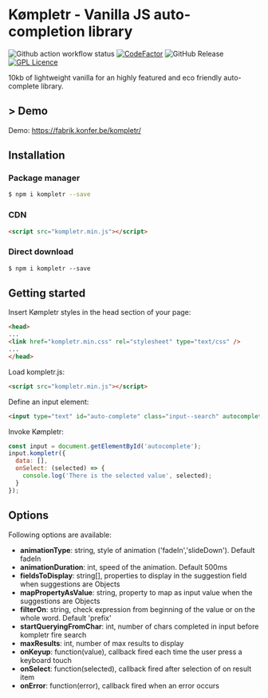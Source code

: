 # Kømpletr - Vanilla JS auto-completion library

![Github action workflow status](https://github.com/steve-lebleu/kompletr/actions/workflows/build.yml/badge.svg?branch=master)
[![CodeFactor](https://www.codefactor.io/repository/github/steve-lebleu/kompletr/badge)](https://www.codefactor.io/repository/github/steve-lebleu/kompletr)
![GitHub Release](https://img.shields.io/github/v/release/steve-lebleu/kompletr?logo=Github)
[![GPL Licence](https://badges.frapsoft.com/os/gpl/gpl.svg?v=103)](https://github.com/steve-lebleu/kompletr/blob/master/LICENSE)

 10kb of lightweight vanilla for an highly featured and eco friendly auto-complete library.

## > Demo

Demo: https://fabrik.konfer.be/kompletr/

## Installation

### Package manager

```bash 
$ npm i kompletr --save
```

### CDN

```html
<script src="kompletr.min.js"></script>
```

### Direct download

```html
$ npm i kompletr --save
```

## Getting started

Insert Kømpletr styles in the head section of your page:

``` html 
<head>
...
<link href="kompletr.min.css" rel="stylesheet" type="text/css" />
...
</head>
```

Load kompletr.js:

``` html 
<script src="kompletr.min.js"></script>
```

Define an input element:

``` html 
<input type="text" id="auto-complete" class="input--search" autocomplete="off" placeholder="Whatever you want..." />
```
 
Invoke Kømpletr:

``` javascript
const input = document.getElementById('autocomplete');
input.kompletr({
  data: [],
  onSelect: (selected) => {
    console.log('There is the selected value', selected);
  }
});
```

## Options

Following options are available:

* **animationType**: string, style of animation ('fadeIn','slideDown'). Default fadeIn
* **animationDuration**: int, speed of the animation. Default 500ms
* **fieldsToDisplay**: string[], properties to display in the suggestion field when suggestions are Objects
* **mapPropertyAsValue**: string, property to map as input value when the suggestions are Objects
* **filterOn**: string, check expression from beginning of the value or on the whole word. Default 'prefix'
* **startQueryingFromChar**: int, number of chars completed in input before kompletr fire search
* **maxResults**: int, number of max results to display
* **onKeyup**: function(value), callback fired each time the user press a keyboard touch
* **onSelect**: function(selected), callback fired after selection of on result item
* **onError**: function(error), callback fired when an error occurs
